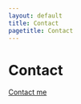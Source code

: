 ```yaml
---
layout: default
title: Contact
pagetitle: Contact
---
```


# Contact
<a href="mailto:{{ 'mehmet.soysal @kit.edu' | encode_email }}" title="Contact me">Contact me</a>
